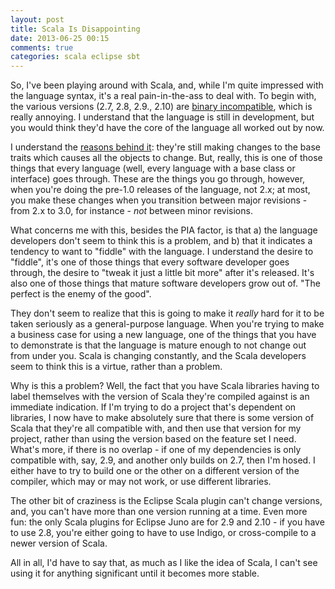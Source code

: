 ```yaml
---
layout: post
title: Scala Is Disappointing
date: 2013-06-25 00:15
comments: true
categories: scala eclipse sbt
---
```

So, I've been playing around with Scala, and, while I'm quite impressed with the language syntax, it's a real pain-in-the-ass to deal with. To begin with, the various versions (2.7, 2.8, 2.9., 2.10) are [binary incompatible](http://lift.la/scalas-version-fragility-make-the-enterprise), which is really annoying. I understand that the language is still in development, but you would think they'd have the core of the language all worked out by now.

I understand the [reasons behind it](http://suereth.blogspot.com/2011/12/scala-fresh-is-alive.html): they're still making changes to the base traits which causes all the objects to change. But, really, this is one of those things that every language (well, every language with a base class or interface) goes through. These are the things you go through, however, when you're doing the pre-1.0 releases of the language, not 2.x; at most, you make these changes when you transition between major revisions - from 2.x to 3.0, for instance - *not* between minor revisions.

What concerns me with this, besides the PIA factor, is that a) the language developers don't seem to think this is a problem, and b) that it indicates a tendency to want to "fiddle" with the language. I understand the desire to "fiddle", it's one of those things that every software developer goes through, the desire to "tweak it just a little bit more" after it's released. It's also one of those things that mature software developers grow out of. "The perfect is the enemy of the good".

They don't seem to realize that this is going to make it *really* hard for it to be taken seriously as a general-purpose language. When you're trying to make a business case for using a new language, one of the things that you have to demonstrate is that the language is mature enough to not change out from under you. Scala is changing constantly, and the Scala developers seem to think this is a virtue, rather than a problem.

Why is this a problem? Well, the fact that you have Scala libraries having to label themselves with the version of Scala they're compiled against is an immediate indication. If I'm trying to do a project that's dependent on libraries, I now have to make absolutely sure that there is some version of Scala that they're all compatible with, and then use that version for my project, rather than using the version based on the feature set I need. What's more, if there is no overlap - if one of my dependencies is only compatible with, say, 2.9, and another only builds on 2.7, then I'm hosed. I either have to try to build one or the other on a different version of the compiler, which may or may not work, or use different libraries.

The other bit of craziness is the Eclipse Scala plugin can't change versions, and, you can't have more than one version running at a time. Even more fun: the only Scala plugins for Eclipse Juno are for 2.9 and 2.10 - if you have to use 2.8, you're either going to have to use Indigo, or cross-compile to a newer version of Scala.

All in all, I'd have to say that, as much as I like the idea of Scala, I can't see using it for anything significant until it becomes more stable.
